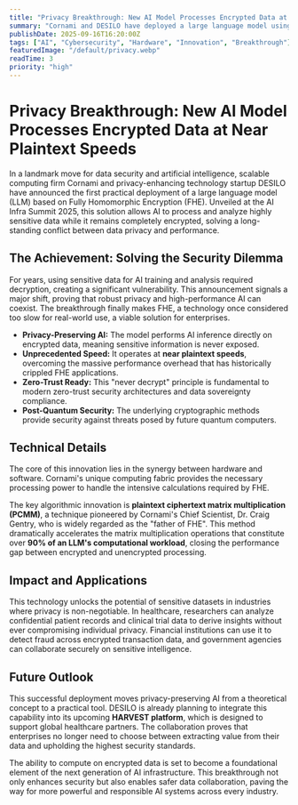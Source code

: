 ```yaml
---
title: "Privacy Breakthrough: New AI Model Processes Encrypted Data at Near Plaintext Speeds"
summary: "Cornami and DESILO have deployed a large language model using Fully Homomorphic Encryption (FHE), enabling AI to analyze sensitive data without ever decrypting it, a landmark achievement for data security."
publishDate: 2025-09-16T16:20:00Z
tags: ["AI", "Cybersecurity", "Hardware", "Innovation", "Breakthrough"]
featuredImage: "/default/privacy.webp"
readTime: 3
priority: "high"
---
```


# Privacy Breakthrough: New AI Model Processes Encrypted Data at Near Plaintext Speeds

In a landmark move for data security and artificial intelligence, scalable computing firm Cornami and privacy-enhancing technology startup DESILO have announced the first practical deployment of a large language model (LLM) based on Fully Homomorphic Encryption (FHE). Unveiled at the AI Infra Summit 2025, this solution allows AI to process and analyze highly sensitive data while it remains completely encrypted, solving a long-standing conflict between data privacy and performance.

## The Achievement: Solving the Security Dilemma

For years, using sensitive data for AI training and analysis required decryption, creating a significant vulnerability. This announcement signals a major shift, proving that robust privacy and high-performance AI can coexist. The breakthrough finally makes FHE, a technology once considered too slow for real-world use, a viable solution for enterprises.

-   **Privacy-Preserving AI:** The model performs AI inference directly on encrypted data, meaning sensitive information is never exposed.
-   **Unprecedented Speed:** It operates at **near plaintext speeds**, overcoming the massive performance overhead that has historically crippled FHE applications.
-   **Zero-Trust Ready:** This "never decrypt" principle is fundamental to modern zero-trust security architectures and data sovereignty compliance.
-   **Post-Quantum Security:** The underlying cryptographic methods provide security against threats posed by future quantum computers.

## Technical Details

The core of this innovation lies in the synergy between hardware and software. Cornami's unique computing fabric provides the necessary processing power to handle the intensive calculations required by FHE.

The key algorithmic innovation is **plaintext ciphertext matrix multiplication (PCMM)**, a technique pioneered by Cornami's Chief Scientist, Dr. Craig Gentry, who is widely regarded as the "father of FHE". This method dramatically accelerates the matrix multiplication operations that constitute over **90% of an LLM's computational workload**, closing the performance gap between encrypted and unencrypted processing.

## Impact and Applications

This technology unlocks the potential of sensitive datasets in industries where privacy is non-negotiable. In healthcare, researchers can analyze confidential patient records and clinical trial data to derive insights without ever compromising individual privacy. Financial institutions can use it to detect fraud across encrypted transaction data, and government agencies can collaborate securely on sensitive intelligence.

## Future Outlook

This successful deployment moves privacy-preserving AI from a theoretical concept to a practical tool. DESILO is already planning to integrate this capability into its upcoming **HARVEST platform**, which is designed to support global healthcare partners. The collaboration proves that enterprises no longer need to choose between extracting value from their data and upholding the highest security standards.

The ability to compute on encrypted data is set to become a foundational element of the next generation of AI infrastructure. This breakthrough not only enhances security but also enables safer data collaboration, paving the way for more powerful and responsible AI systems across every industry.